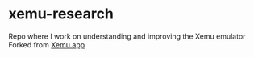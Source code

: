 # xemu-research
Repo where I work on understanding and improving the Xemu emulator
Forked from [Xemu.app](https://github.com/mborgerson/xemu)
